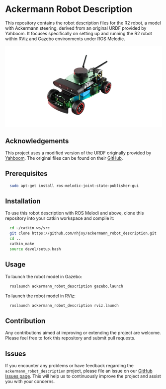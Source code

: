 
# Ackermann Robot Description

This repository contains the robot description files for the R2 robot, a model with Ackermann steering, derived from an original URDF provided by Yahboom. It focuses specifically on setting up and running the R2 robot within RViz and Gazebo environments under ROS Melodic.

![R2-robot](R2-robot.png)

## Acknowledgements

This project uses a modified version of the URDF originally provided by [Yahboom](http://www.yahboom.net/home). The original files can be found on their [GitHub](https://github.com/YahboomTechnology/ROSMASTER-R2).

## Prerequisites

```bash
  sudo apt-get install ros-melodic-joint-state-publisher-gui
```

## Installation

To use this robot description with ROS Melodi and above, clone this repository into your catkin workspace and compile it:

```bash
  cd ~/catkin_ws/src
  git clone https://github.com/nhjoy/ackermann_robot_description.git
  cd ..
  catkin_make
  source devel/setup.bash
```

## Usage

To launch the robot model in Gazebo:

```bash
  roslaunch ackermann_robot_description gazebo.launch
```

To launch the robot model in RViz:

```bash
  roslaunch ackermann_robot_description rviz.launch
```
## Contribution

Any contributions aimed at improving or extending the project are welcome. Please feel free to fork this repository and submit pull requests.

## Issues

If you encounter any problems or have feedback regarding the `ackermann_robot_description` project, please file an issue on our [GitHub Issues page](https://github.com/nhjoy/ackermann_robot_description/issues). This will help us to continuously improve the project and assist you with your concerns.
